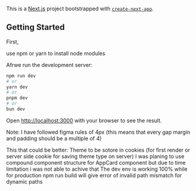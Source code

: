 This is a [Next.js](https://nextjs.org) project bootstrapped with [`create-next-app`](https://nextjs.org/docs/app/api-reference/cli/create-next-app).

## Getting Started

First, 

use npm or yarn to install node modules

Afrwe run the development server:

```bash
npm run dev
# or
yarn dev
# or
pnpm dev
# or
bun dev
```

Open [http://localhost:3000](http://localhost:3000) with your browser to see the result.

Note: I have followed figma rules of 4px (this means that every gap margin and padding should be a multiple of 4)

This that could be better: 
Theme to be sotore in cookies (for first render or server side cookie for saving theme type on server)
I was planing to use compound component structure for AppCard component but due to time limitation i was not able to achive that
The dev env is working 100% while for production npm run build will give error of invalid path mismatch for dynamic paths
